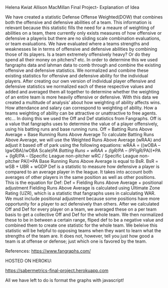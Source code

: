 Helena Kwiat
Allison MacMillan
Final Project- Explanation of Idea

   We have created a statistic Defense Offense Weighted(DOW) that combines both the offensive and defensive abilities of a team. This information is relevant because this statistic fills the need for a meaure of weighting of abilities on a team, there currently only exists measures of how offensive or defensive a player​is but there are no sliding scale combination evaluations, or team evaluations. We have evaluated where a teams strengths and weaknesses lie in terms of offensive and defensive abilities by combining those of its players. Is a team extremely offensively heavy? Or do they spend all their money on pitchers? etc. In order to determine this we used fangraphs data and lahman data to comb through and combine the existing offensive and defensive statistics. We normalized and combine these existing statistics for offensive and defensive ability for the individual players. After creating our own version of individual player offensive and defensive statistics we normalized each of these respective values and added and averaged them all together to determine whether the weighting of an entire team is more heavily offensive or defensive. With this data we created a multitude of analysis’ about how weighting of ability affects wins. How attendance and salary can correspond to weighting of ability. How a teams weighting of ability can be attractive or unattractive to free agents.  etc...
In doing this we used the Off and Def statistics from Fangraphs. Off is a value that fangraphs uses to determine the value of a player offensively, using his batting runs and base running runs.
Off = Batting Runs Above Average + Base Running Runs Above Average
To calculate Batting Runs Above Average, we will use the Weighted Runs Above Average (wRAA) and adjust it based off of park using the following equations:
wRAA = ((wOBA – lgwOBA)/wOBA Scale)*PA
Batting Runs = wRAA + (lgR/PA – (PF*lgR/PA))*PA + (lgR/PA – (Specific League
non-pitcher wRC / Specific League non-pitcher PA))*PA
Base Running Runs Above Average is equal to ​BsR​. BsR = wSB + UBR + wGDP
Def is a statistic to measure how defensive a player is compared to an average player in the league. It takes into account both averages of other players in the same position as well as other positions. This is the equation for Def:
Def = Fielding Runs Above Average + positional adjustment
Fielding Runs Above Average is calculated using Ultimate Zone Rating (UZR), which is a statistic that fangraphs uses in calculating WAR. We must include positional adjustment because some positions have more opportunity for a player to act defensively than others.
After we calculated Off and Def for every player on a team, we averaged these on a per team basis to get a collective Off and Def for the whole team. We then normalized these to be in between a certain range, fliped def to be a negative value and combined them to create one statistic for the whole team. We beleive this statistic will be helpful to opposing teams when they want to learn what the strengths of the team are. It does not, however, tell you just how good a team is at offense or defense; just which one is favored by the team.

References: ​https://www.fangraphs.com/






HOSTED ON HEROKU:

https://sabermetrics-final-project.herokuapp.com

All we have left to do is format the graphs with javascript!
